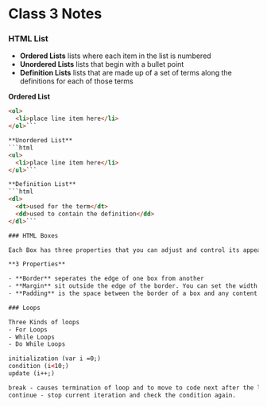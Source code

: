 # Class 3 Notes

### HTML List

- **Ordered Lists** lists where each item in the list is numbered
- **Unordered Lists** lists that begin with a bullet point
- **Definition Lists** lists that are made up of a set of terms along the definitions for each of those terms

**Ordered List**

```html
<ol>
  <li>place line item here</li>
</ol>```

**Unordered List**
```html
<ul>
  <li>place line item here</li>
</ul>```

**Definition List**
```html
<dl>
  <dt>used for the term</dt>
  <dd>used to contain the definition</dd>
</dl>```

### HTML Boxes

Each Box has three properties that you can adjust and control its appearance.

**3 Properties**

- **Border** seperates the edge of one box from another
- **Margin** sit outside the edge of the border. You can set the width of a margin to create a gap between the borders of two adjacent boxes.
- **Padding** is the space between the border of a box and any content contained within it. Adding padding can increase the readability of its contents.

### Loops

Three Kinds of loops
- For Loops 
- While Loops
- Do While Loops

initialization (var i =0;)
condition (i<10;)
update (i++;)

break - causes termination of loop and to move to code next after the loop statement.
continue - stop current iteration and check the condition again.